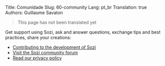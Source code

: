 Title: Comunidade
Slug: 60-community
Lang: pt_br
Translation: true
Authors: Guillaume Savaton

> This page has not been translated yet

Get support using Sozi, ask and answer questions, exchange tips and best practices, share your creations:

* [Contributing to the development of Sozi](|filename|contribute.md)
* [Visit the Sozi community forum](/community)
* [Read our privacy policy](|filename|privacy.md)
